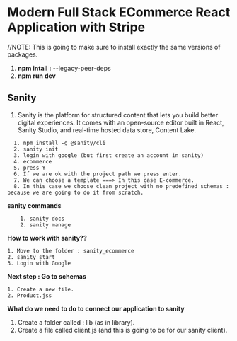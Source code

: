 # **Modern Full Stack ECommerce React Application with Stripe**

//NOTE: This is going to make sure to install exactly the same versions of packages.

1. **npm intall :** --legacy-peer-deps
2. **npm run dev**

## **Sanity**

1. Sanity is the platform for structured content that lets you build better digital experiences. It comes with an open-source editor built in React, Sanity Studio, and real-time hosted data store, Content Lake.

```
  1. npm install -g @sanity/cli
  2. sanity init
  3. login with google (but first create an account in sanity)
  4. ecommerce
  5. press Y
  6. If we are ok with the project path we press enter.
  7. We can choose a template ===> In this case E-commerce.
  8. In this case we choose clean project with no predefined schemas : because we are going to do it from scratch.
```

**sanity commands**

```
    1. sanity docs
    2. sanity manage
```

**How to work with sanity??**

```
1. Move to the folder : sanity_ecommerce
2. sanity start
3. Login with Google

```

**Next step : Go to schemas**

```
1. Create a new file.
2. Product.jss
```

**What do we need to do to connect our application to sanity**

1. Create a folder called : lib (as in library).
2. Create a file called client.js (and this is going to be for our sanity client).
